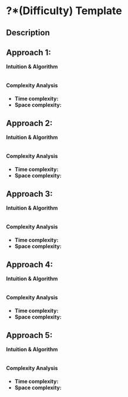 # ?\*\(Difficulty\) Template

## Description

## Approach 1: 

**Intuition & Algorithm**

```java

```

#### Complexity Analysis

* **Time complexity:** 
* **Space complexity:** 

## Approach 2: 

**Intuition & Algorithm**

```java

```

#### Complexity Analysis

* **Time complexity:** 
* **Space complexity:** 

## Approach 3: 

**Intuition & Algorithm**

```java

```

#### Complexity Analysis

* **Time complexity:** 
* **Space complexity:** 



## Approach 4: 

**Intuition & Algorithm**

```java

```

#### Complexity Analysis

* **Time complexity:** 
* **Space complexity:** 

## Approach 5: 

**Intuition & Algorithm**

```java

```

#### Complexity Analysis

* **Time complexity:** 
* **Space complexity:** 



